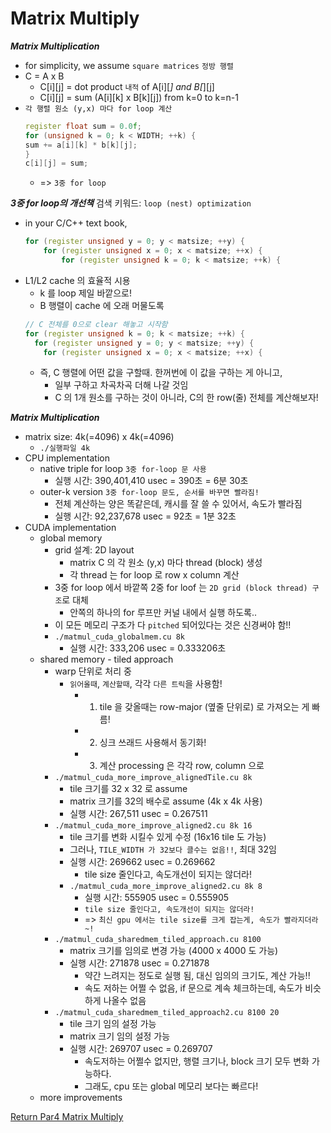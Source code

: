 # Matrix Multiply

***Matrix Multiplication***
- for simplicity, we assume `square matrices` `정방 행렬`
- C = A x B
  - C[i][j] = dot product `내적` of A[i][_] and B[_][j]
  - C[i][j] = sum (A[i][k] x B[k][j]) from k=0 to k=n-1
- `각 행렬 원소 (y,x) 마다 for loop 계산`
  ```c++
  register float sum = 0.0f;
  for (unsigned k = 0; k < WIDTH; ++k) {
  sum += a[i][k] * b[k][j];
  }
  c[i][j] = sum;
  ```
  - => `3중 for loop`
   
***3중 for loop의 개선책*** 검색 키워드: `loop (nest) optimization`
- in your C/C++ text book,
  ```c++
  for (register unsigned y = 0; y < matsize; ++y) {
      for (register unsigned x = 0; x < matsize; ++x) {
          for (register unsigned k = 0; k < matsize; ++k) {
  ```
- L1/L2 cache 의 효율적 시용
  - k 를 loop 제일 바깥으로!
  - B 행렬이 cache 에 오래 머물도록
  ```c++
  // C 전체를 0으로 clear 해놓고 시작함 
  for (register unsigned k = 0; k < matsize; ++k) {
    for (register unsigned y = 0; y < matsize; ++y) {
      for (register unsigned x = 0; x < matsize; ++x) {          
  ``` 
  - 즉, C 행렬에 어떤 값을 구할때. 한꺼번에 이 값을 구하는 게 아니고,
    - 일부 구하고 차곡차곡 더해 나갈 것임
    - C 의 1개 원소를 구하는 것이 아니라, C의 한 row(줄) 전체를 계산해보자!
  


***Matrix Multiplication***
- matrix size: 4k(=4096) x 4k(=4096)
  - `./실행파일 4k`
- CPU implementation
  - native triple for loop `3중 for-loop 문 사용`
    - 실행 시간: 390,401,410 usec = 390초 = 6분 30초  
  - outer-k version `3중 for-loop 문도, 순서를 바꾸면 빨라짐!`
    - 전체 계산하는 양은 똑같은데, 캐시를 잘 쓸 수 있어서, 속도가 빨라짐
    - 실행 시간: 92,237,678 usec = 92초 = 1분 32초
- CUDA implementation
  - global memory
    - grid 설계: 2D layout
      - matrix C 의 각 원소 (y,x) 마다 thread (block) 생성
      - 각 thread 는 for loop 로 row x column 계산
    - 3중 for loop 에서 바깥쪽 2중 for loof 는 `2D grid (block thread) 구조`로 대체
      - 안쪽의 하나의 for 루프만 커널 내에서 실행 하도록.. 
    - 이 모든 메모리 구조가 다 `pitched` 되어있다는 것은 신경써야 함!!
    - `./matmul_cuda_globalmem.cu 8k`
      - 실행 시간: 333,206 usec = 0.333206초
  - shared memory - tiled approach
    - warp 단위로 처리 중
      - `읽어올때`, `계산할때`, 각각 `다른 트릭`을 사용함!
        - 1) tile 을 갖올때는 row-major (옆줄 단위로) 로 가져오는 게 빠름!
        - 2) 싱크 쓰래드 사용해서 동기화!
        - 3) 계산 processing 은 각각 row, column 으로
    - `./matmul_cuda_more_improve_alignedTile.cu 8k` 
      - tile 크기를 32 x 32 로 assume
      - matrix 크기를 32의 배수로 assume (4k x 4k 사용)
      - 실행 시간: 267,511 usec = 0.267511 
    - `./matmul_cuda_more_improve_aligned2.cu 8k 16`
      - tile 크기를 변화 시킬수 있게 수정 (16x16 tile 도 가능)
      - 그러나, `TILE_WIDTH 가 32보다 클수는 없음!!`, 최대 32임 
      - 실행 시간: 269662 usec = 0.269662
        - tile size 줄인다고, 속도개선이 되지는 않더라!
      - `./matmul_cuda_more_improve_aligned2.cu 8k 8`
        - 실행 시간: 555905 usec = 0.555905
        - `tile size 줄인다고, 속도개선이 되지는 않더라!`
        - => `최신 gpu 에서는 tile size를 크게 잡는게, 속도가 빨라지더라~!`
    - `./matmul_cuda_sharedmem_tiled_approach.cu 8100`
      - matrix 크기를 임의로 변경 가능 (4000 x 4000 도 가능)
      - 실행 시간: 271878 usec = 0.271878
        - 약간 느려지는 정도로 실행 됨, 대신 임의의 크기도, 계산 가능!!
        - 속도 저하는 어쩔 수 없음, if 문으로 계속 체크하는데, 속도가 비슷하게 나올수 없음 
    - `./matmul_cuda_sharedmem_tiled_approach2.cu 8100 20`
      - tile 크기 임의 설정 가능
      - matrix 크기 임의 설정 가능
      - 실행 시간: 269707 usec = 0.269707 
        - 속도저하는 어쩔수 없지만, 행렬 크기나, block 크기 모두 변화 가능하다. 
        - 그래도, cpu 또는 global 메모리 보다는 빠르다!
  - more improvements



[Return Par4 Matrix Multiply](../README.md)  